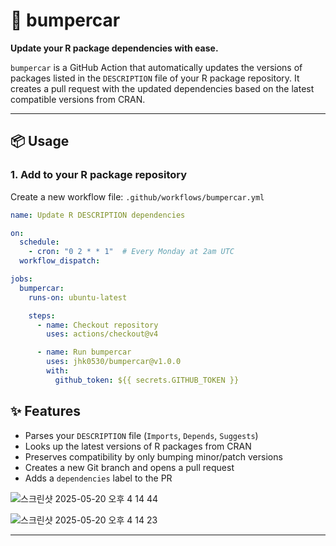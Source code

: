 # 🚗 bumpercar

**Update your R package dependencies with ease.**

`bumpercar` is a GitHub Action that automatically updates the versions of packages listed in the `DESCRIPTION` file of your R package repository. It creates a pull request with the updated dependencies based on the latest compatible versions from CRAN.

---

## 📦 Usage

### 1. Add to your R package repository

Create a new workflow file: `.github/workflows/bumpercar.yml`

```yaml
name: Update R DESCRIPTION dependencies

on:
  schedule:
    - cron: "0 2 * * 1"  # Every Monday at 2am UTC
  workflow_dispatch:

jobs:
  bumpercar:
    runs-on: ubuntu-latest

    steps:
      - name: Checkout repository
        uses: actions/checkout@v4

      - name: Run bumpercar
        uses: jhk0530/bumpercar@v1.0.0
        with:
          github_token: ${{ secrets.GITHUB_TOKEN }}
```

## ✨ Features

- Parses your `DESCRIPTION` file (`Imports`, `Depends`, `Suggests`)
- Looks up the latest versions of R packages from CRAN
- Preserves compatibility by only bumping minor/patch versions
- Creates a new Git branch and opens a pull request
- Adds a `dependencies` label to the PR

![스크린샷 2025-05-20 오후 4 14 44](https://github.com/user-attachments/assets/f004e36e-d54a-4296-8e85-7f71a4840d21)

![스크린샷 2025-05-20 오후 4 14 23](https://github.com/user-attachments/assets/60adcaca-e710-47be-bace-b10cbce7f9b3)

---

